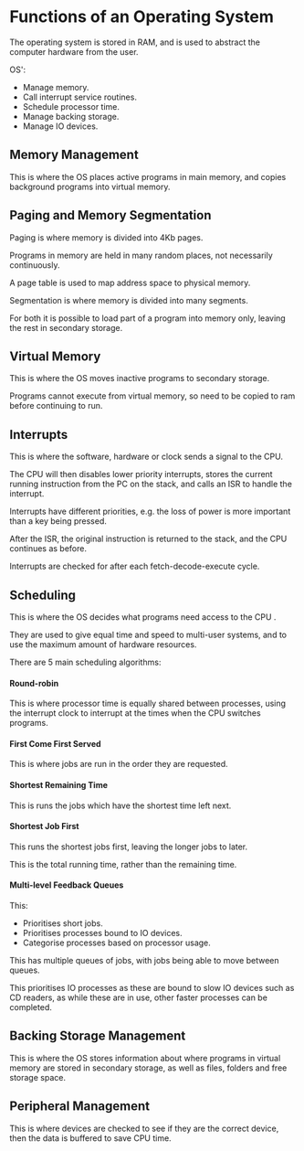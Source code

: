 # Functions of an Operating System

The operating system is stored in RAM, and is used to abstract the computer hardware from the user.

OS':

- Manage memory.
- Call interrupt service routines.
- Schedule processor time.
- Manage backing storage.
- Manage IO devices.

## Memory Management

This is where the OS places active programs in main memory, and copies background programs into
virtual memory.

## Paging and Memory Segmentation

Paging is where memory is divided into 4Kb pages.

Programs in memory are held in many random places, not necessarily continuously.

A page table is used to map address space to physical memory.

Segmentation is where memory is divided into many segments. 

For both it is possible to load part of a program into memory only, leaving the rest in
secondary storage.

## Virtual Memory

This is where the OS moves inactive programs to secondary storage.

Programs cannot execute from virtual memory, so need to be copied to ram before continuing to run.

## Interrupts

This is where the software, hardware or clock sends a signal to the CPU.

The CPU will then disables lower priority interrupts, stores the current running instruction from the PC on the stack, and calls
an ISR to handle the interrupt.

Interrupts have different priorities, e.g. the loss of power is more important than a key being pressed.

After the ISR, the original instruction is returned to the stack, and the CPU continues as before.

Interrupts are checked for after each fetch-decode-execute cycle.

## Scheduling

This is where the OS decides what programs need access to the CPU .

They are used to give equal time and speed to multi-user systems, and to use the maximum amount of hardware resources.

There are 5 main scheduling algorithms:

#### Round-robin

This is where processor time is equally shared between processes, using the interrupt clock
to interrupt at the times when the CPU switches programs.

#### First Come First Served

This is where jobs are run in the order they are requested.

#### Shortest Remaining Time

This is runs the jobs which have the shortest time left next.

#### Shortest Job First

This runs the shortest jobs first, leaving the longer jobs to later.

This is the total running time, rather than the remaining time.

#### Multi-level Feedback Queues

This:

- Prioritises short jobs.
- Prioritises processes bound to IO devices.
- Categorise processes based on processor usage.

This has multiple queues of jobs, with jobs being able to move between queues.

This prioritises IO processes as these are bound to slow IO devices such as CD readers, as while these are in use, other faster
processes can be completed.

## Backing Storage Management

This is where the OS stores information about where programs in virtual memory are stored in secondary storage, as well as files,
folders and free storage space.

## Peripheral Management

This is where devices are checked to see if they are the correct device, then the data is buffered to save CPU time.